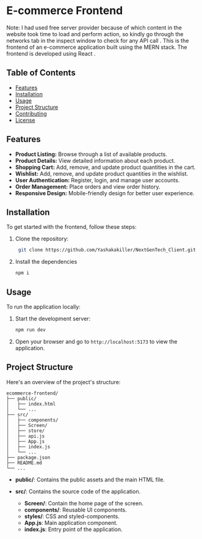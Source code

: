 # E-commerce Frontend
Note: I had used free server provider because of which content in the website took time to load and perform action, so kindly go through the networks tab in the inspect window to check for any API call .
This is the frontend of an e-commerce application built using the MERN stack. The frontend is developed using React .

## Table of Contents

- [Features](#features)
- [Installation](#installation)
- [Usage](#usage)
- [Project Structure](#project-structure)
- [Contributing](#contributing)
- [License](#license)

## Features

- **Product Listing:** Browse through a list of available products.
- **Product Details:** View detailed information about each product.
- **Shopping Cart:** Add, remove, and update product quantities in the cart.
- **Wishlist:** Add, remove, and update product quantities in the wishlist.
- **User Authentication:** Register, login, and manage user accounts.
- **Order Management:** Place orders and view order history.
- **Responsive Design:** Mobile-friendly design for better user experience.

## Installation

To get started with the frontend, follow these steps:

1. Clone the repository:

   ```sh
    git clone https://github.com/Yashakakiller/NextGenTech_Client.git
   ```
2. Install the dependencies

   ```sh
   npm i
   ```

## Usage

To run the application locally:

1. Start the development server:

   ```sh
   npm run dev
   ```
2. Open your browser and go to `http://localhost:5173` to view the application.

## Project Structure

Here's an overview of the project's structure:

```
ecommerce-frontend/
├── public/
│   ├── index.html
│   └── ...
├── src/
│   ├── components/
│   ├── Screen/
│   ├── store/
│   ├── api.js
│   ├── App.js
│   ├── index.js
│   └── ...
├── package.json
├── README.md
└── ...
```

- **public/**: Contains the public assets and the main HTML file.
- **src/**: Contains the source code of the application.

  - **Screen/**: Contain the home page of the screen.
  - **components/**: Reusable UI components.
  - **styles/**: CSS and styled-components.
  - **App.js**: Main application component.
  - **index.js**: Entry point of the application.
